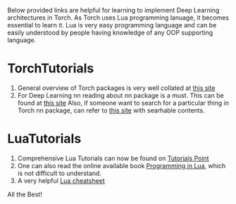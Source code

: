 Below provided links are helpful for learning to implement Deep Learning architectures in Torch. As Torch uses Lua programming lanuage, it becomes essential to learn it. Lua is very easy programming language and can be easily understood by people having knowledge of any OOP supporting language.

# TorchTutorials

1. General overview of Torch packages is very well collated at [this site](https://github.com/torch/torch7/blob/master/README.md)
2. For Deep Learning nn reading about nn package is a must. This can be found at [this site](https://github.com/torch/nn/blob/master/README.md)
Also, if someone want to search for a particular thing in Torch nn package, can refer to [this site](https://nn.readthedocs.io/en/rtd/index.html) with searhable contents.

# LuaTutorials

1. Comprehensive Lua Tutorials can now be found on [Tutorials Point](https://www.tutorialspoint.com/lua/)
2. One can also read the online available book [Programming in Lua](http://www.lua.org/pil/contents.html), which is not  difficult to understand.
3. A very helpful [Lua cheatsheet](http://lua-users.org/files/wiki_insecure/users/thomasl/luarefv51single.pdf)

All the Best!
